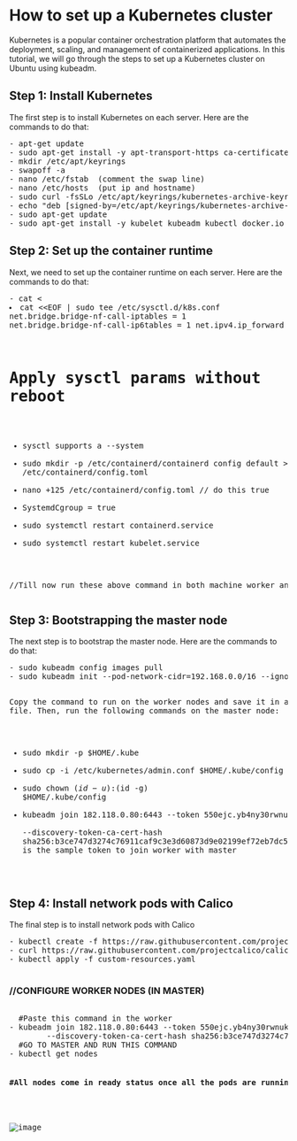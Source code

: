 <!DOCTYPE html>
<html>
<head>
</head>
<body>
<h1>How to set up a Kubernetes cluster</h1>
<p>Kubernetes is a popular container orchestration platform that automates the deployment, scaling, and management of containerized applications. In this tutorial, we will go through the steps to set up a Kubernetes cluster on Ubuntu using kubeadm.</p>
<h2>Step 1: Install Kubernetes</h2>
<p>The first step is to install Kubernetes on each server. Here are the commands to do that:</p>
<pre>
- apt-get update
- sudo apt-get install -y apt-transport-https ca-certificates curl
- mkdir /etc/apt/keyrings
- swapoff -a
- nano /etc/fstab  (comment the swap line)
- nano /etc/hosts  (put ip and hostname)
- sudo curl -fsSLo /etc/apt/keyrings/kubernetes-archive-keyring.gpg https://packages.cloud.google.com/apt/doc/apt-key.gpg
- echo "deb [signed-by=/etc/apt/keyrings/kubernetes-archive-keyring.gpg] https://apt.kubernetes.io/ kubernetes-xenial main" | sudo tee /etc/apt/sources.list.d/kubernetes.list
- sudo apt-get update
- sudo apt-get install -y kubelet kubeadm kubectl docker.io
</pre>

<h2>Step 2: Set up the container runtime</h2>
<p>Next, we need to set up the container runtime on each server. Here are the commands to do that:</p>
<pre>
- cat <<EOF | sudo tee /etc/modules-load.d/k8s.conf
overlay
br_netfilter
EOF 
- sudo modprobe overlay
- sudo modprobe br_netfilter
# sysctl params required by setup, params persist across reboots

- cat <<EOF | sudo tee /etc/sysctl.d/k8s.conf
net.bridge.bridge-nf-call-iptables  = 1
net.bridge.bridge-nf-call-ip6tables = 1
net.ipv4.ip_forward                 = 1
EOF

# Apply sysctl params without reboot
- sysctl supports a --system
- sudo mkdir -p /etc/containerd/containerd config default > /etc/containerd/config.toml
- nano +125 /etc/containerd/config.toml              // do this true
- SystemdCgroup = true
- sudo systemctl restart containerd.service
- sudo systemctl restart kubelet.service

//Till now run these above command in both machine worker and master
</pre>

<h2>Step 3: Bootstrapping the master node</h2>
<p>The next step is to bootstrap the master node. Here are the commands to do that:</p>
<pre>
- sudo kubeadm config images pull
- sudo kubeadm init --pod-network-cidr=192.168.0.0/16 --ignore-preflight-errors=all

Copy the command to run on the worker nodes and save it in a notepad file. Then, run the following commands on the master node:

- sudo mkdir -p $HOME/.kube
- sudo cp -i /etc/kubernetes/admin.conf $HOME/.kube/config
- sudo chown $(id -u):$(id -g) $HOME/.kube/config
- kubeadm join 182.118.0.80:6443 --token 550ejc.yb4ny30rwnuki \
        --discovery-token-ca-cert-hash sha256:b3ce747d3274c76911caf9c3e3d60873d9e02199ef72eb7dc50ac0ac      //this is the sample token to join worker with master 
</pre>

<h2>Step 4: Install network pods with Calico</h2>
<p>The final step is to install network pods with Calico
  <pre>
- kubectl create -f https://raw.githubusercontent.com/projectcalico/calico/v3.25.1/manifests/tigera-operator.yaml
- curl https://raw.githubusercontent.com/projectcalico/calico/v3.25.1/manifests/custom-resources.yaml -O
- kubectl apply -f custom-resources.yaml
  </pre>
  
<h3>  //CONFIGURE WORKER NODES (IN MASTER) </h3>
  <pre>   
  #Paste this command in the worker 
- kubeadm join 182.118.0.80:6443 --token 550ejc.yb4ny30rwnuki \
        --discovery-token-ca-cert-hash sha256:b3ce747d3274c76911caf9c3e3d60873d9e02199ef72eb7dc50ac0ac      
  #GO TO MASTER AND RUN THIS COMMAND
- kubectl get nodes

<h4>#All nodes come in ready status once all the pods are running sucessfully so wait till all the pods are came in running status </h4>

![image](https://github.com/QasimSultani/install-k8s-cluster-with-kubeadm-/assets/64696469/33e2244b-f4dc-46ce-b3a6-a22a59b1d8ce)

  </pre>

